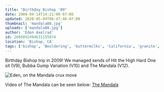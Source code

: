 ```yaml
---
title: "Birthday Bishop '09"
date: 2009-04-14T14:21:00-07:00
updated: 2020-05-04T08:47:46-07:00
thumbnail: 'mandala08.jpg'
uploads: ['mandala08.jpg']
author: 'Eden Axelrad'
id: 2605092494631155074
location: 'Bishop, CA'
tags: ['bishop', 'Bouldering', 'buttermilks', 'California', 'granite', 'mandala', 'v12']
---
```


Birthday Bishop trip in 2009! We managed sends of Hit the High Hard One sit (V9), Bubba Gump Variation (V10) and The Mandala (V12).

![Eden, on the Mandala crux move](uploads/mandala08.jpg)

Video of The Mandala can be seen below: [The Mandala](http://www.youtube.com/watch?v=_knJN0ndbig&context=C3594030ADOEgsToPDskLp6uXYl-aUxgofxhnzCSw5)
